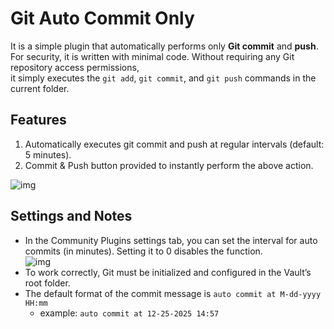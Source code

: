 # Git Auto Commit Only

It is a simple plugin that automatically performs only **Git commit** and **push**.  
For security, it is written with minimal code. Without requiring any Git repository access permissions,  
it simply executes the `git add`, `git commit`, and `git push` commands in the current folder.

## Features

1. Automatically executes git commit and push at regular intervals (default: 5 minutes).  
2. Commit & Push button provided to instantly perform the above action.  

![img](https://deok9.com/images/img_auto_commit_1.png)  

## Settings and Notes

- In the Community Plugins settings tab, you can set the interval for auto commits (in minutes). Setting it to 0 disables the function.  
![img](https://deok9.com/images/img_auto_commit_2.png)  
- To work correctly, Git must be initialized and configured in the Vault’s root folder.  
- The default format of the commit message is `auto commit at M-dd-yyyy HH:mm`  
    - example: `auto commit at 12-25-2025 14:57`  

